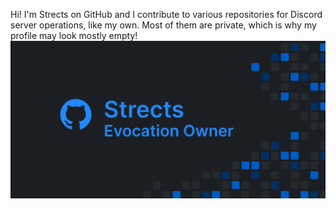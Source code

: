 Hi! I'm Strects on GitHub and I contribute to various repositories for Discord server operations, like my own. Most of them are private, which is why my profile may look mostly empty!
![Banner](Banner.png)
